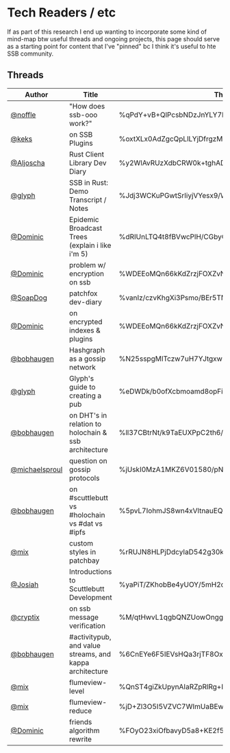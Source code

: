 Tech Readers / etc
==================

If as part of this research I end up wanting to incorporate some kind of mind-map btw useful threads and ongoing projects, this page should serve as a starting point for content that I've "pinned" bc I think it's useful to hte SSB community.

## Threads

| Author | Title | Thread ID | Notes |
|--------|-------|-----------|-------|
| [@noffle](@C3iYh/12sO1uvKq1KcZXLFxSySzxOkHxXN8rtNB5MGA=.ed25519) | "How does ssb-ooo work?" | %qPdY+vB+QlPcsbNDzJnYLY7HTFYrbiLnGBBCvbbNA2A=.sha256
| [@keks](@YXkE3TikkY4GFMX3lzXUllRkNTbj5E+604AkaO1xbz8=.ed25519) | on SSB Plugins | %oxtXLx0AdZgcQpLlLYjDfrgzMJw1j8zv0YSwEtFAep8=.sha256
| [@Aljoscha](@zurF8X68ArfRM71dF3mKh36W0xDM8QmOnAS5bYOq8hA=.ed25519) | Rust Client Library Dev Diary | %y2WlAvRUzXdbCRW0k+tghADVA2y80KF83zRxuE54sGI=.sha256
| [@glyph](@HEqy940T6uB+T+d9Jaa58aNfRzLx9eRWqkZljBmnkmk=.ed25519) | SSB in Rust: Demo Transcript / Notes | %Jdj3WCKuPGwtSrIiyjVYesx9/WPBYFbXjukHqMnZ7PU=.sha256
| [@Dominic](@EMovhfIrFk4NihAKnRNhrfRaqIhBv1Wj8pTxJNgvCCY=.ed25519) | Epidemic Broadcast Trees (explain i like i'm 5) | %dRIUnLTQ4t8fBVwcPlH/CGbyCd0e1Da7wjCsc7PQWpg=.sha256
| [@Dominic](@EMovhfIrFk4NihAKnRNhrfRaqIhBv1Wj8pTxJNgvCCY=.ed25519) | problem w/ encryption on ssb | %WDEEoMQn66kKdZrzjFOXZvNTbyDz9ffZkzcZwW8Tvuo=.sha256
| [@SoapDog](@gaQw6z30GpfsW9k8V5ED4pHrg8zmrqku24zTSAINhRg=.ed25519) | patchfox dev-diary | %vanIz/czvKhgXi3Psmo/BEr5TN7pAUg4ucrR1fo8uZ8=.sha256
| [@Dominic](@EMovhfIrFk4NihAKnRNhrfRaqIhBv1Wj8pTxJNgvCCY=.ed25519) | on encrypted indexes & plugins | %WDEEoMQn66kKdZrzjFOXZvNTbyDz9ffZkzcZwW8Tvuo=.sha256
| [@bobhaugen](@iL6NzQoOLFP18pCpprkbY80DMtiG4JFFtVSVUaoGsOQ=.ed25519) | Hashgraph as a gossip network | %N25sspgMITczw7uH7YJtgxw58z55ansTBi4XCDoJJ+A=.sha256
| [@glyph](@HEqy940T6uB+T+d9Jaa58aNfRzLx9eRWqkZljBmnkmk=.ed25519) | Glyph's guide to creating a pub | %eDWDk/b0ofXcbmoamd8opFii4whz9rb3YotW9EgSGpw=.sha256
| [@bobhaugen](@iL6NzQoOLFP18pCpprkbY80DMtiG4JFFtVSVUaoGsOQ=.ed25519) | on DHT's in relation to holochain & ssb architecture | %ll37CBtrNt/k9TaEUXPpC2th6/yeybMNDNT455qfPwU=.sha256
| [@michaelsproul](@JnEEj5u0369PSv/eLbFgIQRY0vKib6ZqYohJmFPHw3A=.ed25519) | question on gossip protocols | %jUskI0MzA1MKZ6V01580/pN2iV9onO05GifNcSu3N2w=.sha256
| [@bobhaugen](@iL6NzQoOLFP18pCpprkbY80DMtiG4JFFtVSVUaoGsOQ=.ed25519) | on #scuttlebutt vs #holochain vs #dat vs #ipfs | %5pvL7IohmJS8wn4xVltnauEQKxu7Vg7vybuCBJ2qrRE=.sha256
| [@mix](@ye+QM09iPcDJD6YvQYjoQc7sLF/IFhmNbEqgdzQo3lQ=.ed25519) | custom styles in patchbay | %rRUJN8HLPjDdcyIaD542g30kx4oberL8Rc3xz0uQj/Q=.sha256
| [@Josiah](@HjH7assXYIZ5ATQkh1CKtnt6lpVVDY24/NB29okNido=.ed25519) | Introductions to Scuttlebutt Development | %yaPiT/ZKhobBe4yUOY/5mH2qpPYpdFoXRDPT6lg/4gE=.sha256
| [@cryptix](@p13zSAiOpguI9nsawkGijsnMfWmFd5rlUNpzekEE+vI=.ed25519) | on ssb message verification | %M/qtHwvL1qgbQNZUowOnggGXAtgKuagjQMHGgreuETE=.sha256
| [@bobhaugen](@iL6NzQoOLFP18pCpprkbY80DMtiG4JFFtVSVUaoGsOQ=.ed25519) | #activitypub, and value streams, and kappa architecture | %6CnEYe6F5IEVsHQa3rjTF8Ox7WBC7WZNZ2iEI7Aj6V8=.sha256
| [@mix](@ye+QM09iPcDJD6YvQYjoQc7sLF/IFhmNbEqgdzQo3lQ=.ed25519) | flumeview-level | %QnST4giZkUpynAIaRZpRlRg+I/BLo5HA2QG/UnGlN7Q=.sha256
| [@mix](@ye+QM09iPcDJD6YvQYjoQc7sLF/IFhmNbEqgdzQo3lQ=.ed25519) | flumeview-reduce | %jD+Zl3O5I5VZVC7WImUaBEw6I/0xiRHHHiKy1+KBBu0=.sha256
| [@Dominic](@EMovhfIrFk4NihAKnRNhrfRaqIhBv1Wj8pTxJNgvCCY=.ed25519) | friends algorithm rewrite | %FOyO23xiOfbavyD5a8+KE2f5ZuU1bY/ko4dLRdCUpr4=.sha256






